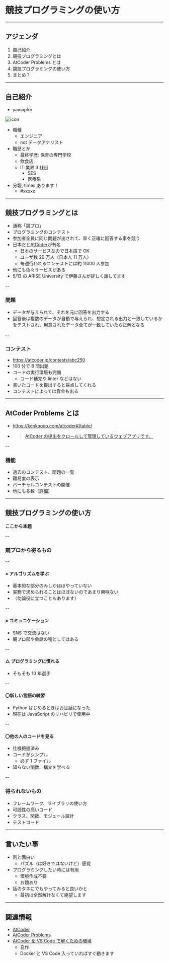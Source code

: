 <style type="text/css">
  .reveal h1,
  .reveal h2,
  .reveal h3,
  .reveal h4,
  .reveal h5,
  .reveal h6 {
    text-transform: none;
  }
</style>

# 競技プログラミングの使い方

---

## アジェンダ

1. 自己紹介
2. 競技プログラミングとは
3. AtCoder Problems とは
4. 競技プログラミングの使い方
5. まとめ？

---

## 自己紹介

- yamap55

![icon](../pic/icon.gif)

- 職種
  - エンジニア
  - not データアナリスト
- 職歴とか
  - 最終学歴: 保育の専門学校
  - 飲食店
  - IT 業界 3 社目
    - SES
    - 医療系
- 分報, times あります！
  - #xxxxx

---

## 競技プログラミングとは

- 通称「競プロ」
- プログラミングのコンテスト
- 参加者全員に同じ問題が出されて、早く正確に回答する事を競う
- 日本だと[AtCoder](https://atcoder.jp/?lang=ja)が有名
  - 日本のサービスなので日本語で OK
  - ユーザ数 20 万人（日本人 11 万人）
  - 毎週行われるコンテストには約 11000 人参加
- 他にも色々サービスがある
- 5/13 の ARISE University で伊藤さんが詳しく話してます

--

### 問題

- データが与えられて、それを元に回答を出力する
- 回答後は複数のデータが自動で与えられ、想定される出力と一致しているかをテストされ、用意されたデータ全てが一致していたら正解となる

--

### コンテスト

- https://atcoder.jp/contests/abc250
- 100 分で 8 問出題
- コードの実行環境も完備
  - コード補完や linter などはない
- 書いたコードを提出すると採点してくれる
- コンテストによっては賞金も出る

---

## AtCoder Problems とは

- https://kenkoooo.com/atcoder#/table/
- > [AtCoder の提出をクロールして管理しているウェブアプリです。](https://kenkoooo.hatenablog.com/entry/2019/12/01/011525)

--

### 機能

- 過去のコンテスト、問題の一覧
- 難易度の表示
- バーチャルコンテストの開催
- 他にも多数（[詳細](https://kenkoooo.hatenablog.com/entry/2019/12/01/011525)）

---

## 競技プログラミングの使い方

**ここから本題**

--

### 競プロから得るもの

--

#### × アルゴリズムを学ぶ

- 基本的な部分のみしかほぼやっていない
- 実務で求められることはほぼないのであまり興味ない
- （勿論役に立つこともあります）

--

#### × コミュニケーション

- SNS で交流はない
- 競プロ部や会話の種としてはある

--

#### △ プログラミングに慣れる

- そもそも 10 年選手

--

#### 〇新しい言語の練習

- Python はじめるときはお世話になった
- 現在は JavaScript のリハビリで使用中

--

#### 〇他の人のコードを見る

- 仕様把握済み
- コードがシンプル
  - 必ず 1 ファイル
- 知らない関数、構文を学べる

--

### 得られないもの

- フレームワーク、ライブラリの使い方
- 可読性の高いコード
- クラス、関数、モジュール設計
- テストコード

---

## 言いたい事

- 割と面白い
  - パズル（は好きではないけど）感覚
- プログラミングしたい時には有用
  - 環境作成不要
  - お題あり
- 話のタネにでもやってみると良いかと
  - 最初は全然解けなくて絶望します

---

## 関連情報

- [AtCoder](https://atcoder.jp/)
- [AtCoder Problems](https://kenkoooo.com/atcoder#/table/)
- [AtCoder を VS Code で解くための環境](https://github.com/yamap55/atcoder_python_env)
  - 自作
  - Docker と VS Code 入っていればすぐ動きます
